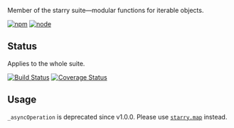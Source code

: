 Member of the starry suite—modular functions for iterable objects.

[![npm](https://img.shields.io/npm/v/starry._async-operation.svg?style=flat-square)](https://www.npmjs.com/package/starry._async-operation) [![node](https://img.shields.io/node/v/starry._async-operation.svg?style=flat-square)](https://nodejs.org/en/download/)

## Status

Applies to the whole suite.

[![Build Status](https://img.shields.io/travis/seangenabe/starry.svg?style=flat-square)](https://travis-ci.org/seangenabe/starry) [![Coverage Status](https://img.shields.io/coveralls/seangenabe/starry.svg?style=flat-square)](https://coveralls.io/github/seangenabe/starry)

## Usage

`_asyncOperation` is deprecated since v1.0.0. Please use [`starry.map`](https://github.com/seangenabe/starry/blob/master/API.md#map) instead.

